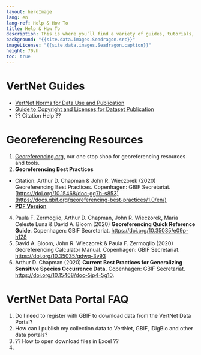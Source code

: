 ```yaml
--- 
layout: heroImage
lang: en
lang-ref: Help & How To
title: Help & How To
description: This is where you’ll find a variety of guides, tutorials, and FAQs for publishing data and using the [VertNet Portal](https://hp-vertnet-plus.gbif-staging.org/data/). Don’t forget to check Training Workshops and Publications & Videos for other descriptive and educational materials. We haven't forgotten about developers either. If all else fails, contact us with your questions.
background: "{{site.data.images.Seadragon.src}}"
imageLicense: "{{site.data.images.Seadragon.caption}}"
height: 70vh
toc: true
---
```


# VertNet Guides
* [VertNet Norms for Data Use and Publication](https://hp-vertnet-plus.gbif-staging.org/resources/norms/)
* [Guide to Copyright and Licenses for Dataset Publication](https://hp-vertnet-plus.gbif-staging.org/resources/datalicensingguide/)
* ?? Citation Help ??

# Georeferencing Resources
1. [Georeferencing.org](https://georeferencing.org/), our one stop shop for georeferencing resources and tools.
2. **Georeferencing Best Practices**
  - Citation: Arthur D. Chapman & John R. Wieczorek (2020) Georeferencing Best Practices. Copenhagen: GBIF Secretariat. [https://doi.org/10.15468/doc-gg7h-s853](https://docs.gbif.org/georeferencing-best-practices/1.0/en/)
  - [**PDF Version**](https://docs.gbif.org/georeferencing-best-practices/1.0/en/georeferencing-best-practices.en.pdf)
4. Paula F. Zermoglio, Arthur D. Chapman, John R. Wieczorek, Maria Celeste Luna & David A. Bloom (2020) **Georeferencing Quick Reference Guide**. Copenhagen: GBIF Secretariat. https://doi.org/10.35035/e09p-h128
5. David A. Bloom, John R. Wieczorek & Paula F. Zermoglio (2020) Georeferencing Calculator Manual. Copenhagen: GBIF Secretariat. https://doi.org/10.35035/gdwq-3v93
6. Arthur D. Chapman (2020) **Current Best Practices for Generalizing Sensitive Species Occurrence Data.** Copenhagen: GBIF Secretariat. https://doi.org/10.15468/doc-5jp4-5g10.


# VertNet Data Portal FAQ
1. Do I need to register with GBIF to download data from the VertNet Data Portal?
2. How can I publish my collection data to VertNet, GBIF, iDigBio and other data portals?
3. ?? How to open download files in Excel ??
4. 
